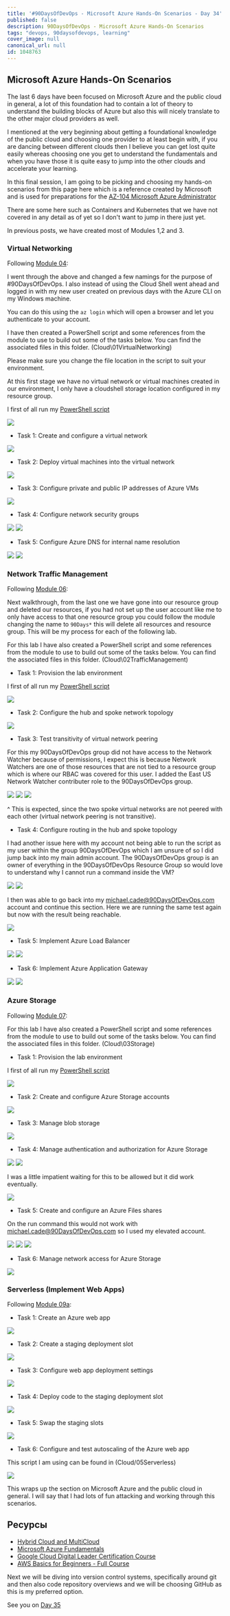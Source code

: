 ```yaml
---
title: '#90DaysOfDevOps - Microsoft Azure Hands-On Scenarios - Day 34'
published: false
description: 90DaysOfDevOps - Microsoft Azure Hands-On Scenarios
tags: "devops, 90daysofdevops, learning"
cover_image: null
canonical_url: null
id: 1048763
---
```

## Microsoft Azure Hands-On Scenarios

The last 6 days have been focused on Microsoft Azure and the public cloud in general, a lot of this foundation had to contain a lot of theory to understand the building blocks of Azure but also this will nicely translate to the other major cloud providers as well. 

I mentioned at the very beginning about getting a foundational knowledge of the public cloud and choosing one provider to at least begin with, if you are dancing between different clouds then I believe you can get lost quite easily whereas choosing one you get to understand the fundamentals and when you have those it is quite easy to jump into the other clouds and accelerate your learning. 

In this final session, I am going to be picking and choosing my hands-on scenarios from this page here which is a reference created by Microsoft and is used for preparations for the [AZ-104 Microsoft Azure Administrator](https://microsoftlearning.github.io/AZ-104-MicrosoftAzureAdministrator/) 

There are some here such as Containers and Kubernetes that we have not covered in any detail as of yet so I don't want to jump in there just yet. 

In previous posts, we have created most of Modules 1,2 and 3. 

### Virtual Networking 
Following [Module 04](https://microsoftlearning.github.io/AZ-104-MicrosoftAzureAdministrator/Instructions/Labs/LAB_04-Implement_Virtual_Networking.html):

I went through the above and changed a few namings for the purpose of #90DaysOfDevOps. I also instead of using the Cloud Shell went ahead and logged in with my new user created on previous days with the Azure CLI on my Windows machine. 

You can do this using the `az login` which will open a browser and let you authenticate to your account. 

I have then created a PowerShell script and some references from the module to use to build out some of the tasks below. You can find the associated files in this folder.
 (Cloud\01VirtualNetworking) 

 Please make sure you change the file location in the script to suit your environment. 

At this first stage we have no virtual network or virtual machines created in our environment, I only have a cloudshell storage location configured in my resource group. 

I first of all run my [PowerShell script](Cloud/01VirtualNetworking/Module4_90DaysOfDevOps.ps1)

 ![](../images/Day34_Cloud1.png?v1)
 
- Task 1: Create and configure a virtual network

 ![](../images/Day34_Cloud2.png?v1)

- Task 2: Deploy virtual machines into the virtual network

 ![](../images/Day34_Cloud3.png?v1)

- Task 3: Configure private and public IP addresses of Azure VMs
  
 ![](../images/Day34_Cloud4.png?v1)

- Task 4: Configure network security groups

![](../images/Day34_Cloud5.png?v1)
![](../images/Day34_Cloud6.png?v1)

- Task 5: Configure Azure DNS for internal name resolution

![](../images/Day34_Cloud7.png?v1)
![](../images/Day34_Cloud8.png?v1)

### Network Traffic Management 
Following [Module 06](https://microsoftlearning.github.io/AZ-104-MicrosoftAzureAdministrator/Instructions/Labs/LAB_06-Implement_Network_Traffic_Management.html):

Next walkthrough, from the last one we have gone into our resource group and deleted our resources, if you had not set up the user account like me to only have access to that one resource group you could follow the module changing the name to `90Days*` this will delete all resources and resource group. This will be my process for each of the following lab. 

For this lab I have also created a PowerShell script and some references from the module to use to build out some of the tasks below. You can find the associated files in this folder.
 (Cloud\02TrafficManagement) 


- Task 1: Provision the lab environment

I first of all run my [PowerShell script](Cloud/02TrafficManagement/Mod06_90DaysOfDevOps.ps1)

![](../images/Day34_Cloud9.png?v1)

- Task 2: Configure the hub and spoke network topology

![](../images/Day34_Cloud10.png?v1)

- Task 3: Test transitivity of virtual network peering

For this my 90DaysOfDevOps group did not have access to the Network Watcher because of permissions, I expect this is because Network Watchers are one of those resources that are not tied to a resource group which is where our RBAC was covered for this user. I added the East US Network Watcher contributer role to the 90DaysOfDevOps group. 

![](../images/Day34_Cloud11.png?v1)
![](../images/Day34_Cloud12.png?v1)
![](../images/Day34_Cloud13.png?v1)

^  This is expected, since the two spoke virtual networks are not peered with each other (virtual network peering is not transitive).

- Task 4: Configure routing in the hub and spoke topology

I had another issue here with my account not being able to run the script as my user within the group 90DaysOfDevOps which I am unsure of so I did jump back into my main admin account. The 90DaysOfDevOps group is an owner of everything in the 90DaysOfDevOps Resource Group so would love to understand why I cannot run a command inside the VM? 

![](../images/Day34_Cloud14.png?v1)
![](../images/Day34_Cloud15.png?v1)

I then was able to go back into my michael.cade@90DaysOfDevOps.com account and continue this section. Here we are running the same test again but now with the result being reachable. 

![](../images/Day34_Cloud16.png?v1)

- Task 5: Implement Azure Load Balancer

![](../images/Day34_Cloud17.png?v1)
![](../images/Day34_Cloud18.png?v1)

- Task 6: Implement Azure Application Gateway

![](../images/Day34_Cloud19.png?v1)
![](../images/Day34_Cloud20.png?v1)

### Azure Storage 
Following [Module 07](https://microsoftlearning.github.io/AZ-104-MicrosoftAzureAdministrator/Instructions/Labs/LAB_07-Manage_Azure_Storage.html):

For this lab I have also created a PowerShell script and some references from the module to use to build out some of the tasks below. You can find the associated files in this folder.
 (Cloud\03Storage) 

- Task 1: Provision the lab environment

I first of all run my [PowerShell script](Cloud/03Storage/Mod07_90DaysOfDeveOps.ps1)

![](../images/Day34_Cloud21.png?v1)

- Task 2: Create and configure Azure Storage accounts

![](../images/Day34_Cloud22.png?v1)

- Task 3: Manage blob storage

![](../images/Day34_Cloud23.png?v1)

- Task 4: Manage authentication and authorization for Azure Storage

![](../images/Day34_Cloud24.png?v1)
![](../images/Day34_Cloud25.png?v1)

I was a little impatient waiting for this to be allowed but it did work eventually. 

![](../images/Day34_Cloud26.png?v1)


- Task 5: Create and configure an Azure Files shares

On the run command this would not work with michael.cade@90DaysOfDevOps.com so I used my elevated account. 

![](../images/Day34_Cloud27.png?v1)
![](../images/Day34_Cloud28.png?v1)
![](../images/Day34_Cloud29.png?v1)


- Task 6: Manage network access for Azure Storage

![](../images/Day34_Cloud30.png?v1)

### Serverless (Implement Web Apps)
Following [Module 09a](https://microsoftlearning.github.io/AZ-104-MicrosoftAzureAdministrator/Instructions/Labs/LAB_09a-Implement_Web_Apps.html):


- Task 1: Create an Azure web app

![](../images/Day34_Cloud31.png?v1)

- Task 2: Create a staging deployment slot

![](../images/Day34_Cloud34.png?v1)

- Task 3: Configure web app deployment settings

![](../images/Day34_Cloud33.png?v1)

- Task 4: Deploy code to the staging deployment slot

![](../images/Day34_Cloud32.png?v1)

- Task 5: Swap the staging slots

![](../images/Day34_Cloud35.png?v1)

- Task 6: Configure and test autoscaling of the Azure web app

This script I am using can be found in (Cloud/05Serverless)

![](../images/Day34_Cloud36.png?v1)

This wraps up the section on Microsoft Azure and the public cloud in general. I will say that I had lots of fun attacking and working through this scenarios. 

## Ресурсы 

- [Hybrid Cloud and MultiCloud](https://www.youtube.com/watch?v=qkj5W98Xdvw)
- [Microsoft Azure Fundamentals](https://www.youtube.com/watch?v=NKEFWyqJ5XA&list=WL&index=130&t=12s)
- [Google Cloud Digital Leader Certification Course](https://www.youtube.com/watch?v=UGRDM86MBIQ&list=WL&index=131&t=10s)
- [AWS Basics for Beginners - Full Course](https://www.youtube.com/watch?v=ulprqHHWlng&t=5352s)

Next we will be diving into version control systems, specifically around git and then also code repository overviews and we will be choosing GitHub as this is my preferred option. 

See you on [Day 35](../day35) 

